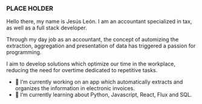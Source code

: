 ### PLACE HOLDER

Hello there, my name is Jesús León. I am an accountant specialized in tax, as well as a full stack developer.

Through my day job as an accountant, the concept of automizing the extraction, aggregation and presentation of data has triggered a passion for programming. 

I aim to develop solutions which optimize our time in the workplace, reducing the need for overtime dedicated to repetitive tasks.

- 🔭 I’m currently working on an app which automatically extracts and organizes the information in electronic invoices.
- 🌱 I’m currently learning about Python, Javascript, React, Flux and SQL.

